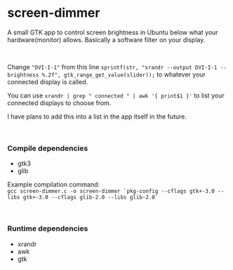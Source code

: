 # screen-dimmer
A small GTK app to control screen brightness in Ubuntu below what your hardware(monitor) allows.
Basically a software filter on your display.

</br>

Change `"DVI-I-1"` from this line `sprintf(str, "xrandr --output DVI-I-1 --brightness %.2f", gtk_range_get_value(slider));` to whatever your connected display is called.

You can use `xrandr | grep " connected " | awk '{ print$1 }'` to list your connected displays to choose from.

I have plans to add this into a list in the app itself in the future.

</br>

### Compile dependencies
- gtk3
- glib

Example compilation command:</br>
`` gcc screen-dimmer.c -o screen-dimmer `pkg-config --cflags gtk+-3.0 --libs gtk+-3.0 --cflags glib-2.0 --libs glib-2.0` ``

</br>

### Runtime dependencies
- xrandr
- awk
- gtk
